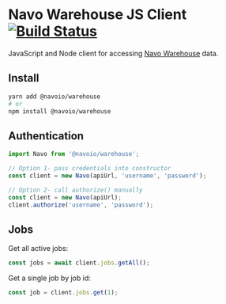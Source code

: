 # Navo Warehouse JS Client [![Build Status](https://travis-ci.org/navoio/warehouse-js.svg?branch=master)](https://travis-ci.org/navoio/warehouse-js)
JavaScript and Node client for accessing [Navo Warehouse](https://navo.io/products/warehouse/) data.

## Install
```bash
yarn add @navoio/warehouse
# or
npm install @navoio/warehouse
```

## Authentication
```js
import Navo from '@navoio/warehouse';

// Option 1- pass credentials into constructor
const client = new Navo(apiUrl, 'username', 'password');

// Option 2- call authorize() manually
const client = new Navo(apiUrl);
client.authorize('username', 'password');
```

## Jobs
Get all active jobs:
```js
const jobs = await client.jobs.getAll();
```

Get a single job by job id:
```js
const job = client.jobs.get(1);
```